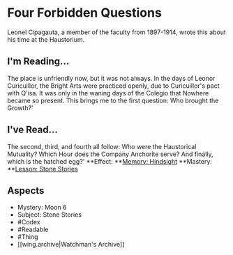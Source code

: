 # Four Forbidden Questions
Leonel Cipagauta, a member of the faculty from 1897-1914, wrote this about his time at the Haustorium.
## I'm Reading...
The place is unfriendly now, but it was not always. In the days of Leonor Curicuillor, the Bright Arts were practiced openly, due to Curicuillor's pact with Q'isa. It was only in the waning days of the Colegio that Nowhere became so present. This brings me to the first question: Who brought the Growth?'
## I've Read...
The second, third, and fourth all follow: Who were the Haustorical Mutuality? Which Hour does the Company Anchorite serve? And finally, which is the hatched egg?'
**Effect: **[Memory: Hindsight](https://uadaf.theevilroot.xyz/rowenarium/element/mem.hindsight)
**Mastery: **[Lesson: Stone Stories](https://uadaf.theevilroot.xyz/rowenarium/element/x.stonestories)
## Aspects
- Mystery: Moon 6
- Subject: Stone Stories
- #Codex
- #Readable
- #Thing
- [[wing.archive|Watchman's Archive]]